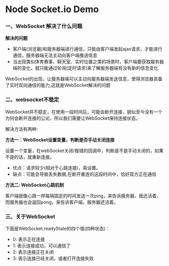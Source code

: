 # Node Socket.io Demo

### 一、WebSocket 解决了什么问题

**解决的问题**

- 客户端(浏览器)和服务器端进行通信，只能由客户端发起ajax请求，才能进行通信，服务器端无法主动向客户端推送信息
- 当出现类似体育赛事、聊天室、实时位置之类的场景时，客户端要获取服务器端的变化，就只能通过轮询(定时请求)来了解服务器端有没有新的信息变化

WebSocket的出现，让服务器端可以主动向服务器端发送信息，使得浏览器具备了实时双向通信的能力,这就是WebSocket解决的问题

### 二、websocket不稳定

WebSocket并不稳定，在使用一段时间后，可能会断开连接，貌似至今没有一个为何会断开连接的公论，所以我们需要让WebSocket保持连接状态。

解决方法有两种:

**方法一：WebSocket设置变量，判断是否手动关闭连接**

设置一个变量，在webSocket关闭/报错的回调中，判断是不是手动关闭的，如果不是的话，就重新连接。

- 优点：请求较少(相对于心跳连接)，易设置。
- 缺点：可能会导致丢失数据,在断开重连的这段时间中，恰好双方正在通信

**方法二: WebSocket心跳机制**

客户端就像心跳一样每隔固定的时间发送一次ping，来告诉服务器，我还活着，而服务器也会返回pong，来告诉客户端，服务器还活着。


### 三、关于WebSocket

下面是WebSocket.readyState的四个值(四种状态)：

- 0: 表示正在连接
- 1: 表示连接成功，可以通信了
- 2: 表示连接正在关闭
- 3: 表示连接已经关闭，或者打开连接失败